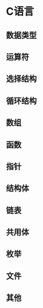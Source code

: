<title> C语言 </title>

# C语言

## 数据类型

## 运算符

## 选择结构

## 循环结构

## 数组

## 函数

## 指针

## 结构体

## 链表

## 共用体

## 枚举

## 文件

## 其他



